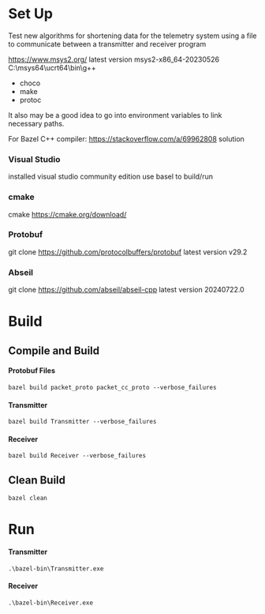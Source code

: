 # Set Up
Test new algorithms for shortening data for the telemetry system using a file to communicate between a transmitter and receiver program

https://www.msys2.org/
latest version msys2-x86_64-20230526
C:\msys64\ucrt64\bin\g++

- choco
- make
- protoc

It also may be a good idea to go into environment variables to link necessary paths.

For Bazel C++ compiler: https://stackoverflow.com/a/69962808 solution

### Visual Studio
installed visual studio community edition
use basel to build/run

### cmake
cmake
https://cmake.org/download/

### Protobuf
git clone https://github.com/protocolbuffers/protobuf
latest version v29.2

### Abseil
git clone https://github.com/abseil/abseil-cpp
latest version 20240722.0

# Build
## Compile and Build
#### Protobuf Files
```
bazel build packet_proto packet_cc_proto --verbose_failures
```
#### Transmitter
```
bazel build Transmitter --verbose_failures
```
#### Receiver
```
bazel build Receiver --verbose_failures
```

## Clean Build
```
bazel clean
```

# Run
#### Transmitter
```
.\bazel-bin\Transmitter.exe
```
#### Receiver
```
.\bazel-bin\Receiver.exe
```